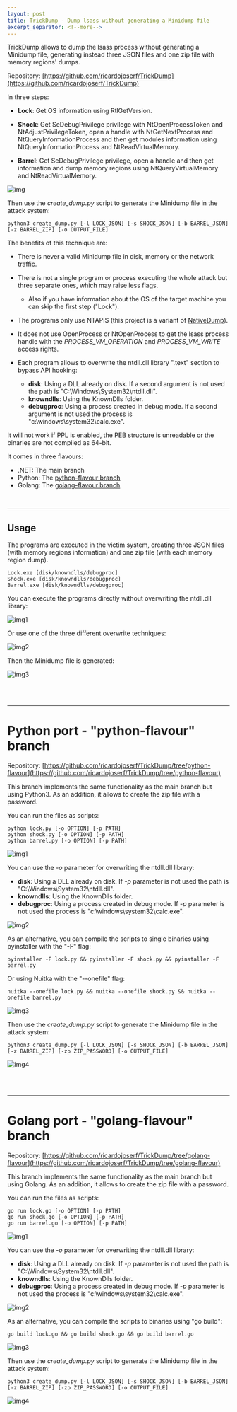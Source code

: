 ```yaml
---
layout: post
title: TrickDump - Dump lsass without generating a Minidump file
excerpt_separator: <!--more-->
---
```


TrickDump allows to dump the lsass process without generating a Minidump file, generating instead three JSON files and one zip file with memory regions' dumps.

<!--more-->


Repository: [https://github.com/ricardojoserf/TrickDump](https://github.com/ricardojoserf/TrickDump)

In three steps:

- **Lock**: Get OS information using RtlGetVersion.

- **Shock**: Get SeDebugPrivilege privilege with NtOpenProcessToken and NtAdjustPrivilegeToken, open a handle with NtGetNextProcess and NtQueryInformationProcess and then get modules information using NtQueryInformationProcess and NtReadVirtualMemory.

- **Barrel**: Get SeDebugPrivilege privilege, open a handle and then get information and dump memory regions using NtQueryVirtualMemory and NtReadVirtualMemory.

![img](https://raw.githubusercontent.com/ricardojoserf/ricardojoserf.github.io/master/images/trickdump/trickdump.drawio.png)


Then use the *create_dump.py* script to generate the Minidump file in the attack system:

```
python3 create_dump.py [-l LOCK_JSON] [-s SHOCK_JSON] [-b BARREL_JSON] [-z BARREL_ZIP] [-o OUTPUT_FILE] 
```

The benefits of this technique are:

- There is never a valid Minidump file in disk, memory or the network traffic.

- There is not a single program or process executing the whole attack but three separate ones, which may raise less flags.
	- Also if you have information about the OS of the target machine you can skip the first step ("Lock").

- The programs only use NTAPIS (this project is a variant of [NativeDump](https://github.com/ricardojoserf/NativeDump)).

- It does not use OpenProcess or NtOpenProcess to get the lsass process handle with the *PROCESS_VM_OPERATION* and *PROCESS_VM_WRITE* access rights.

- Each program allows to overwrite the ntdll.dll library ".text" section to bypass API hooking:
  - **disk**: Using a DLL already on disk. If a second argument is not used the path is "C:\Windows\System32\ntdll.dll".
  - **knowndlls**: Using the KnownDlls folder.
  - **debugproc**: Using a process created in debug mode. If a second argument is not used the process is "c:\windows\system32\calc.exe".

It will not work if PPL is enabled, the PEB structure is unreadable or the binaries are not compiled as 64-bit.

It comes in three flavours:

- .NET: The main branch
- Python: The [python-flavour branch](https://github.com/ricardojoserf/TrickDump/tree/python-flavour)
- Golang: The [golang-flavour branch](https://github.com/ricardojoserf/TrickDump/tree/golang-flavour)

<br>

-------------------------

## Usage

The programs are executed in the victim system, creating three JSON files (with memory regions information) and one zip file (with each memory region dump).

```
Lock.exe [disk/knowndlls/debugproc]
Shock.exe [disk/knowndlls/debugproc]
Barrel.exe [disk/knowndlls/debugproc]
```

You can execute the programs directly without overwriting the ntdll.dll library:

![img1](https://raw.githubusercontent.com/ricardojoserf/ricardojoserf.github.io/master/images/trickdump/Screenshot_1.png)

Or use one of the three different overwrite techniques:

![img2](https://raw.githubusercontent.com/ricardojoserf/ricardojoserf.github.io/master/images/trickdump/Screenshot_2.png)

Then the Minidump file is generated:

![img3](https://raw.githubusercontent.com/ricardojoserf/ricardojoserf.github.io/master/images/trickdump/Screenshot_3.png)

<br>
<br>

---------------------------------

# Python port - "python-flavour" branch

Repository: [https://github.com/ricardojoserf/TrickDump/tree/python-flavour](https://github.com/ricardojoserf/TrickDump/tree/python-flavour)

This branch implements the same functionality as the main branch but using Python3. As an addition, it allows to create the zip file with a password.

You can run the files as scripts:

```
python lock.py [-o OPTION] [-p PATH]
python shock.py [-o OPTION] [-p PATH]
python barrel.py [-o OPTION] [-p PATH]
```

![img1](https://raw.githubusercontent.com/ricardojoserf/ricardojoserf.github.io/master/images/trickdump/Screenshot_py1.png)

You can use the *-o* parameter for overwriting the ntdll.dll library:
- **disk**: Using a DLL already on disk. If *-p* parameter is not used the path is "C:\Windows\System32\ntdll.dll".
- **knowndlls**: Using the KnownDlls folder.
- **debugproc**: Using a process created in debug mode. If *-p* parameter is not used the process is "c:\windows\system32\calc.exe".

![img2](https://raw.githubusercontent.com/ricardojoserf/ricardojoserf.github.io/master/images/trickdump/Screenshot_py2.png)

As an alternative, you can compile the scripts to single binaries using pyinstaller with the "-F" flag:

```
pyinstaller -F lock.py && pyinstaller -F shock.py && pyinstaller -F barrel.py
```

Or using Nuitka with the "--onefile" flag:

```
nuitka --onefile lock.py && nuitka --onefile shock.py && nuitka --onefile barrel.py
```

![img3](https://raw.githubusercontent.com/ricardojoserf/ricardojoserf.github.io/master/images/trickdump/Screenshot_py3.png)


Then use the *create_dump.py* script to generate the Minidump file in the attack system:

```
python3 create_dump.py [-l LOCK_JSON] [-s SHOCK_JSON] [-b BARREL_JSON] [-z BARREL_ZIP] [-zp ZIP_PASSWORD] [-o OUTPUT_FILE]
```

![img4](https://raw.githubusercontent.com/ricardojoserf/ricardojoserf.github.io/master/images/trickdump/Screenshot_py4.png)

<br>
<br>

---------------------------------

# Golang port - "golang-flavour" branch

Repository: [https://github.com/ricardojoserf/TrickDump/tree/golang-flavour](https://github.com/ricardojoserf/TrickDump/tree/golang-flavour)

This branch implements the same functionality as the main branch but using Golang. As an addition, it allows to create the zip file with a password.

You can run the files as scripts:

```
go run lock.go [-o OPTION] [-p PATH]
go run shock.go [-o OPTION] [-p PATH]
go run barrel.go [-o OPTION] [-p PATH]
```

![img1](https://raw.githubusercontent.com/ricardojoserf/ricardojoserf.github.io/master/images/trickdump/Screenshot_go1.png)

You can use the *-o* parameter for overwriting the ntdll.dll library:
- **disk**: Using a DLL already on disk. If *-p* parameter is not used the path is "C:\Windows\System32\ntdll.dll".
- **knowndlls**: Using the KnownDlls folder.
- **debugproc**: Using a process created in debug mode. If *-p* parameter is not used the process is "c:\windows\system32\calc.exe".

![img2](https://raw.githubusercontent.com/ricardojoserf/ricardojoserf.github.io/master/images/trickdump/Screenshot_go2.png)

As an alternative, you can compile the scripts to binaries using "go build":

```
go build lock.go && go build shock.go && go build barrel.go
``` 

![img3](https://raw.githubusercontent.com/ricardojoserf/ricardojoserf.github.io/master/images/trickdump/Screenshot_go3.png)

Then use the *create_dump.py* script to generate the Minidump file in the attack system:

```
python3 create_dump.py [-l LOCK_JSON] [-s SHOCK_JSON] [-b BARREL_JSON] [-z BARREL_ZIP] [-zp ZIP_PASSWORD] [-o OUTPUT_FILE]
```

![img4](https://raw.githubusercontent.com/ricardojoserf/ricardojoserf.github.io/master/images/trickdump/Screenshot_go4.png)

<br>
